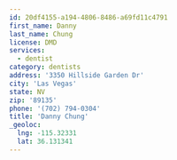 ```yaml
---
id: 20df4155-a194-4806-8486-a69fd11c4791
first_name: Danny
last_name: Chung
license: DMD
services:
  - dentist
category: dentists
address: '3350 Hillside Garden Dr'
city: 'Las Vegas'
state: NV
zip: '89135'
phone: '(702) 794-0304'
title: 'Danny Chung'
_geoloc:
  lng: -115.32331
  lat: 36.131341
---
```

